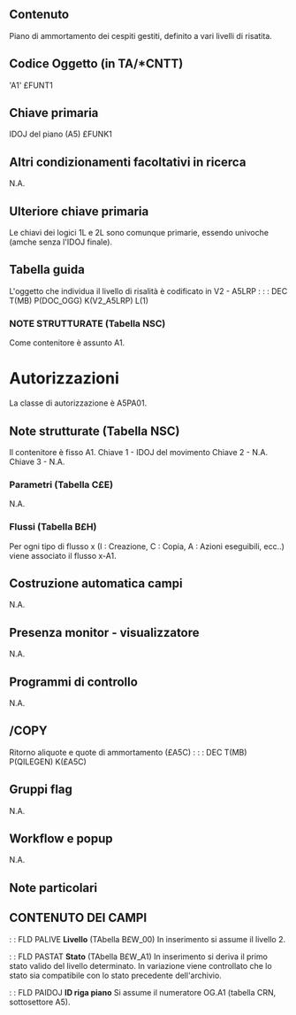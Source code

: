 ## Contenuto
Piano di ammortamento dei cespiti gestiti, definito a vari livelli di risatita.

## Codice Oggetto (in TA/*CNTT)
'A1'                               £FUNT1

## Chiave primaria
IDOJ del piano           (A5)      £FUNK1

## Altri condizionamenti facoltativi in ricerca
N.A.

## Ulteriore chiave primaria
Le chiavi dei logici 1L e 2L sono comunque primarie, essendo univoche (amche senza l'IDOJ finale).

## Tabella guida
L'oggetto che individua il livello di risalità è codificato in V2 - A5LRP : 
 :  : DEC T(MB) P(DOC_OGG) K(V2_A5LRP)  L(1)

### NOTE STRUTTURATE (Tabella NSC)
Come contenitore è assunto A1.

# Autorizzazioni
La classe di autorizzazione è A5PA01.

## Note strutturate (Tabella NSC)
Il contenitore è fisso A1.
Chiave 1 - IDOJ del movimento
Chiave 2 - N.A.
Chiave 3 - N.A.

### Parametri (Tabella C£E)
N.A.

### Flussi (Tabella B£H)
Per ogni tipo di flusso x (I : Creazione, C : Copia, A : Azioni eseguibili, ecc..) viene associato il flusso x-A1.

## Costruzione automatica campi
N.A.

## Presenza monitor - visualizzatore
N.A.

## Programmi di controllo
N.A.

## /COPY
Ritorno aliquote e quote di ammortamento (£A5C) : 
 :  : DEC T(MB) P(QILEGEN) K(£A5C)

## Gruppi flag
N.A.

## Workflow e popup
N.A.

## Note particolari

## CONTENUTO DEI CAMPI

 :  : FLD PALIVE **Livello** (TAbella B£W_00)
In inserimento si assume il livello 2.

 :  : FLD PASTAT **Stato**  (TAbella B£W_A1)
In inserimento si deriva il primo stato valido del livello determinato. In variazione viene controllato che lo stato sia compatibile con lo stato precedente dell'archivio.

 :  : FLD PAIDOJ **ID riga piano**
Si assume il numeratore OG.A1 (tabella CRN, sottosettore A5).

